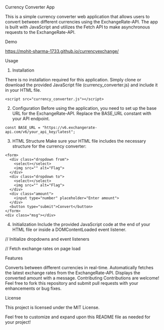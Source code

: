Currency Converter App

This is a simple currency converter web application that allows users to convert between different currencies using the ExchangeRate-API. The app is built with JavaScript and utilizes the Fetch API to make asynchronous requests to the ExchangeRate-API.

Demo 

https://mohit-sharma-1733.github.io/currencyexchange/

Usage
1. Installation

There is no installation required for this application. Simply clone or download the provided JavaScript file (currency_converter.js) and include it in your HTML file.
```
<script src="currency_converter.js"></script>
```
2. Configuration
Before using the application, you need to set up the base URL for the ExchangeRate-API. Replace the BASE_URL constant with your API endpoint.
```
const BASE_URL = "https://v6.exchangerate-api.com/v6/your_api_key/latest";
```
3. HTML Structure
Make sure your HTML file includes the necessary structure for the currency converter:
```
<form>
  <div class="dropdown from">
    <select></select>
    <img src="" alt="Flag">
  </div>
  <div class="dropdown to">
    <select></select>
    <img src="" alt="Flag">
  </div>
  <div class="amount">
    <input type="number" placeholder="Enter amount">
  </div>
  <button type="submit">Convert</button>
</form>
<div class="msg"></div>
```
4. Initialization
Include the provided JavaScript code at the end of your HTML file or inside a DOMContentLoaded event listener.

// Initialize dropdowns and event listeners

// Fetch exchange rates on page load

Features

Converts between different currencies in real-time.
Automatically fetches the latest exchange rates from the ExchangeRate-API.
Displays the converted amount with a message.
Contributing
Contributions are welcome! Feel free to fork this repository and submit pull requests with your enhancements or bug fixes.

License

This project is licensed under the MIT License.

Feel free to customize and expand upon this README file as needed for your project!
